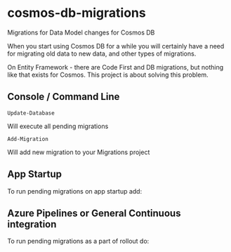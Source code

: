 # cosmos-db-migrations
Migrations for Data Model changes for Cosmos DB

When you start using Cosmos DB for a while you will certainly have a need for migrating old data to new data, and other types of migrations.

On Entity Framework - there are Code First and DB migrations, but nothing like that exists for Cosmos. This project is about solving this problem.



## Console / Command Line

```
Update-Database
```

Will execute all pending migrations


```
Add-Migration
```

Will add new migration to your Migrations project



## App Startup

To run pending migrations on app startup add:


## Azure Pipelines or General Continuous integration

To run pending migrations as a part of rollout do:

